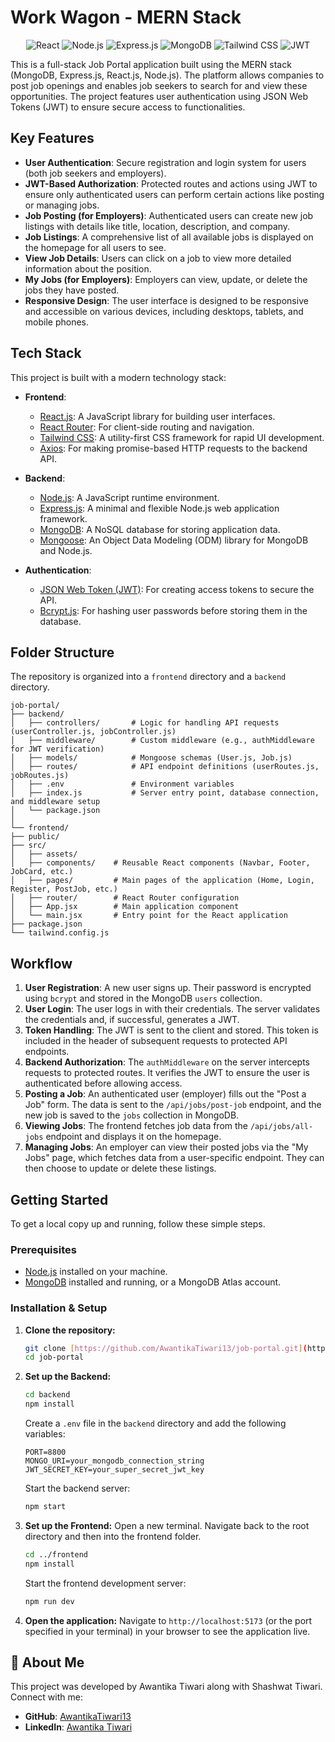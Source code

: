 
# Work Wagon - MERN Stack

<p align="center">
  <img src="https://img.shields.io/badge/React-20232A?style=for-the-badge&logo=react&logoColor=61DAFB" alt="React">
  <img src="https://img.shields.io/badge/Node.js-339933?style=for-the-badge&logo=nodedotjs&logoColor=white" alt="Node.js">
  <img src="https://img.shields.io/badge/Express.js-000000?style=for-the-badge&logo=express&logoColor=white" alt="Express.js">
  <img src="https://img.shields.io/badge/MongoDB-4EA94B?style=for-the-badge&logo=mongodb&logoColor=white" alt="MongoDB">
  <img src="https://img.shields.io/badge/Tailwind_CSS-38B2AC?style=for-the-badge&logo=tailwind-css&logoColor=white" alt="Tailwind CSS">
  <img src="https://img.shields.io/badge/JWT-000000?style=for-the-badge&logo=jsonwebtokens&logoColor=white" alt="JWT">
</p>

This is a full-stack Job Portal application built using the MERN stack (MongoDB, Express.js, React.js, Node.js). The platform allows companies to post job openings and enables job seekers to search for and view these opportunities. The project features user authentication using JSON Web Tokens (JWT) to ensure secure access to functionalities.

## Key Features

* **User Authentication**: Secure registration and login system for users (both job seekers and employers).
* **JWT-Based Authorization**: Protected routes and actions using JWT to ensure only authenticated users can perform certain actions like posting or managing jobs.
* **Job Posting (for Employers)**: Authenticated users can create new job listings with details like title, location, description, and company.
* **Job Listings**: A comprehensive list of all available jobs is displayed on the homepage for all users to see.
* **View Job Details**: Users can click on a job to view more detailed information about the position.
* **My Jobs (for Employers)**: Employers can view, update, or delete the jobs they have posted.
* **Responsive Design**: The user interface is designed to be responsive and accessible on various devices, including desktops, tablets, and mobile phones.

## Tech Stack

This project is built with a modern technology stack:

* **Frontend**:
    * [React.js](https://reactjs.org/): A JavaScript library for building user interfaces.
    * [React Router](https://reactrouter.com/): For client-side routing and navigation.
    * [Tailwind CSS](https://tailwindcss.com/): A utility-first CSS framework for rapid UI development.
    * [Axios](https://axios-http.com/): For making promise-based HTTP requests to the backend API.

* **Backend**:
    * [Node.js](https://nodejs.org/): A JavaScript runtime environment.
    * [Express.js](https://expressjs.com/): A minimal and flexible Node.js web application framework.
    * [MongoDB](https://www.mongodb.com/): A NoSQL database for storing application data.
    * [Mongoose](https://mongoosejs.com/): An Object Data Modeling (ODM) library for MongoDB and Node.js.

* **Authentication**:
    * [JSON Web Token (JWT)](https://jwt.io/): For creating access tokens to secure the API.
    * [Bcrypt.js](https://www.npmjs.com/package/bcrypt): For hashing user passwords before storing them in the database.

## Folder Structure

The repository is organized into a `frontend` directory and a `backend` directory.
```text
job-portal/
├── backend/
│   ├── controllers/       # Logic for handling API requests (userController.js, jobController.js)
│   ├── middleware/        # Custom middleware (e.g., authMiddleware for JWT verification)
│   ├── models/            # Mongoose schemas (User.js, Job.js)
│   ├── routes/            # API endpoint definitions (userRoutes.js, jobRoutes.js)
│   ├── .env               # Environment variables
│   ├── index.js           # Server entry point, database connection, and middleware setup
│   └── package.json
│
└── frontend/
├── public/
├── src/
│   ├── assets/
│   ├── components/    # Reusable React components (Navbar, Footer, JobCard, etc.)
│   ├── pages/         # Main pages of the application (Home, Login, Register, PostJob, etc.)
│   ├── router/        # React Router configuration
│   ├── App.jsx        # Main application component
│   └── main.jsx       # Entry point for the React application
├── package.json
└── tailwind.config.js
```
## Workflow

1.  **User Registration**: A new user signs up. Their password is encrypted using `bcrypt` and stored in the MongoDB `users` collection.
2.  **User Login**: The user logs in with their credentials. The server validates the credentials and, if successful, generates a JWT.
3.  **Token Handling**: The JWT is sent to the client and stored. This token is included in the header of subsequent requests to protected API endpoints.
4.  **Backend Authorization**: The `authMiddleware` on the server intercepts requests to protected routes. It verifies the JWT to ensure the user is authenticated before allowing access.
5.  **Posting a Job**: An authenticated user (employer) fills out the "Post a Job" form. The data is sent to the `/api/jobs/post-job` endpoint, and the new job is saved to the `jobs` collection in MongoDB.
6.  **Viewing Jobs**: The frontend fetches job data from the `/api/jobs/all-jobs` endpoint and displays it on the homepage.
7.  **Managing Jobs**: An employer can view their posted jobs via the "My Jobs" page, which fetches data from a user-specific endpoint. They can then choose to update or delete these listings.

## Getting Started

To get a local copy up and running, follow these simple steps.

### Prerequisites

* [Node.js](https://nodejs.org/en/download/) installed on your machine.
* [MongoDB](https://www.mongodb.com/try/download/community) installed and running, or a MongoDB Atlas account.

### Installation & Setup

1.  **Clone the repository:**
    ```sh
    git clone [https://github.com/AwantikaTiwari13/job-portal.git](https://github.com/AwantikaTiwari13/job-portal.git)
    cd job-portal
    ```

2.  **Set up the Backend:**
    ```sh
    cd backend
    npm install
    ```
    Create a `.env` file in the `backend` directory and add the following variables:
    ```env
    PORT=8800
    MONGO_URI=your_mongodb_connection_string
    JWT_SECRET_KEY=your_super_secret_jwt_key
    ```
    Start the backend server:
    ```sh
    npm start
    ```

3.  **Set up the Frontend:**
    Open a new terminal. Navigate back to the root directory and then into the frontend folder.
    ```sh
    cd ../frontend
    npm install
    ```
    Start the frontend development server:
    ```sh
    npm run dev
    ```

4.  **Open the application:**
    Navigate to `http://localhost:5173` (or the port specified in your terminal) in your browser to see the application live.

## 👤 About Me

This project was developed by Awantika Tiwari along with Shashwat Tiwari. Connect with me:

* **GitHub**: [AwantikaTiwari13](https://github.com/AwantikaTiwari13)
* **LinkedIn**: [Awantika Tiwari](https://www.linkedin.com/in/awantika-tiwari-aa6b97263/)
